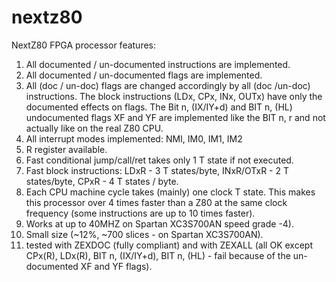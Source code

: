 # nextz80
NextZ80 FPGA processor features:
1. All documented / un-documented instructions are implemented.
2. All documented / un-documented flags are implemented.
4. All (doc / un-doc) flags are changed accordingly by all (doc /un-doc) instructions. The block instructions (LDx,  CPx,  INx,  OUTx) have only the documented effects on flags. The Bit n, (IX/IY+d) and BIT n, (HL) undocumented flags XF and YF are implemented like the BIT n, r and not actually like on the real Z80 CPU.
5. All interrupt modes implemented: NMI, IM0, IM1, IM2
6. R register available.
7. Fast conditional jump/call/ret takes only 1 T state if not executed.
8. Fast block instructions: LDxR - 3 T states/byte, INxR/OTxR - 2 T states/byte, CPxR - 4 T states / byte.
9. Each CPU machine cycle takes (mainly) one clock T state. This makes this processor over 4 times faster than a Z80 at the same clock frequency (some instructions are up to 10 times faster). 
10. Works at up to 40MHZ on Spartan XC3S700AN speed grade -4).
11. Small size (~12%, ~700 slices - on Spartan XC3S700AN).
13. tested with ZEXDOC (fully compliant) and with ZEXALL (all OK except CPx(R),  LDx(R),  BIT n, (IX/IY+d),  BIT n, (HL) - fail because of the un-documented XF and YF flags).
